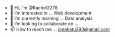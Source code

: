 - 👋 Hi, I’m @Rachel2278
- 👀 I’m interested in ... Web development
- 🌱 I’m currently learning ... Data analysis
- 💞️ I’m looking to collaborate on ...
- 📫 How to reach me ... joeakatu290@gmail.com

<!---
Rachel2278/Rachel2278 is a ✨ special ✨ repository because its `README.md` (this file) appears on your GitHub profile.
You can click the Preview link to take a look at your changes.
--->
